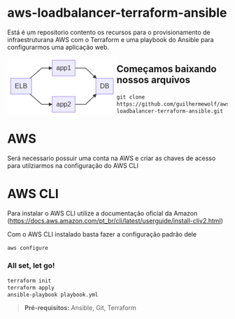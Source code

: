 # aws-loadbalancer-terraform-ansible
Está é um repositorio contento os recursos para o provisionamento de infraestruturana AWS com o Terraform e uma playbook do Ansible para configurarmos uma aplicação web.

<div align="center" style="float: left">
  <img alt="chart" width="250" src="https://github.com/guilhermewolf/aws-loadbalancer-terraform-ansible/blob/master/estrutura.png" />
</div>


## Começamos baixando nossos arquivos
```shell
git clone https://github.com/guilhermewolf/aws-loadbalancer-terraform-ansible.git
```
# AWS
Será necessario possuir uma conta na AWS e criar as chaves de acesso para utilziarmos na configuração do AWS CLI
# AWS CLI
Para instalar o AWS CLI utilize a documentação oficial da Amazon (https://docs.aws.amazon.com/pt_br/cli/latest/userguide/install-cliv2.html)

Com o AWS CLI instalado basta fazer a configuração padrão dele
```shell
aws configure
```

### All set, let go!
```shell
terraform init
terraform apply
ansible-playbook playbook.yml
```

  > **Pré-requisitos:** Ansible, Git, Terraform
